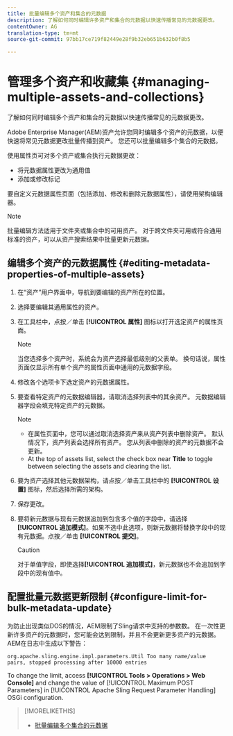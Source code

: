 ```yaml
---
title: 批量编辑多个资产和集合的元数据
description: 了解如何同时编辑许多资产和集合的元数据以快速传播常见的元数据更改。
contentOwner: AG
translation-type: tm+mt
source-git-commit: 97bb17ce719f82449e28f9b32eb651b632b0f8b5

---
```



# 管理多个资产和收藏集 {#managing-multiple-assets-and-collections}

了解如何同时编辑多个资产和集合的元数据以快速传播常见的元数据更改。

Adobe Enterprise Manager(AEM)资产允许您同时编辑多个资产的元数据，以便快速将常见元数据更改批量传播到资产。 您还可以批量编辑多个集合的元数据。

使用属性页可对多个资产或集合执行元数据更改：

* 将元数据属性更改为通用值
* 添加或修改标记

要自定义元数据属性页面（包括添加、修改和删除元数据属性），请使用架构编辑器。

>[!NOTE]
>
>批量编辑方法适用于文件夹或集合中的可用资产。 对于跨文件夹可用或符合通用标准的资产，可以从资产搜索结果中批量更新元数据。

## 编辑多个资产的元数据属性 {#editing-metadata-properties-of-multiple-assets}

1. 在“资产”用户界面中，导航到要编辑的资产所在的位置。
1. 选择要编辑其通用属性的资产。
1. 在工具栏中，点按／单击 **[!UICONTROL 属性]** 图标以打开选定资产的属性页面。

   >[!NOTE]
   >
   >当您选择多个资产时，系统会为资产选择最低级别的父表单。 换句话说，属性页面仅显示所有单个资产的属性页面中通用的元数据字段。

1. 修改各个选项卡下选定资产的元数据属性。
1. 要查看特定资产的元数据编辑器，请取消选择列表中的其余资产。 元数据编辑器字段会填充特定资产的元数据。

   >[!NOTE]
   >
   >* 在属性页面中，您可以通过取消选择资产来从资产列表中删除资产。 默认情况下，资产列表会选择所有资产。 您从列表中删除的资产的元数据不会更新。
   >* At the top of assets list, select the check box near **Title** to toggle between selecting the assets and clearing the list.


1. 要为资产选择其他元数据架构，请点按／单击工具栏中的 **[!UICONTROL 设置]** 图标，然后选择所需的架构。
1. 保存更改。
1. 要将新元数据与现有元数据追加到包含多个值的字段中，请选择&#x200B;**[!UICONTROL 追加模式]**。如果不选中此选项，则新元数据将替换字段中的现有元数据。点按／单击 **[!UICONTROL 提交]**。

   >[!CAUTION]
   >
   >对于单值字段，即使选择&#x200B;**[!UICONTROL 追加模式]**，新元数据也不会追加到字段中的现有值中。

## 配置批量元数据更新限制 {#configure-limit-for-bulk-metadata-update}

为防止出现类似DOS的情况，AEM限制了Sling请求中支持的参数数。 在一次性更新许多资产的元数据时，您可能会达到限制，并且不会更新更多资产的元数据。 AEM在日志中生成以下警告：

`org.apache.sling.engine.impl.parameters.Util Too many name/value pairs, stopped processing after 10000 entries`

To change the limit, access **[!UICONTROL Tools > Operations > Web Console]** and change the value of [!UICONTROL Maximum POST Parameters] in [!UICONTROL Apache Sling Request Parameter Handling] OSGi configuration.

>[!MORELIKETHIS]
>
>* [批量编辑多个集合的元数据](managing-collections-touch-ui.md#editing-collection-metadata-in-bulk)